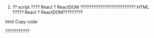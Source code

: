 2. ?? script ???? React ? ReactDOM
????????????????????????? HTML ????? React ? ReactDOM?????????

html
Copy code
<!DOCTYPE html>
<html lang="en">
<head>
  <meta charset="UTF-8">
  <meta name="viewport" content="width=device-width, initial-scale=1.0">
  <title>React without JSX</title>
</head>
<body>
  <div id="root"></div>
  
  <!-- ?? React ? ReactDOM -->
  <script src="https://unpkg.com/react/umd/react.development.js" crossorigin></script>
  <script src="https://unpkg.com/react-dom/umd/react-dom.development.js" crossorigin></script>
  
  <script>
    const e = React.createElement;

    function MyComponent() {
      return e('div', null, 'Hello, world!');
    }

    ReactDOM.render(
      e(MyComponent),
      document.getElementById('root')
    );
  </script>
</body>
</html>
??????????? <script> ??? CDN ??? React ? ReactDOM?????? <script> ????? JavaScript ??????????????React ? ReactDOM ? CDN ??? UMD ????????????????????